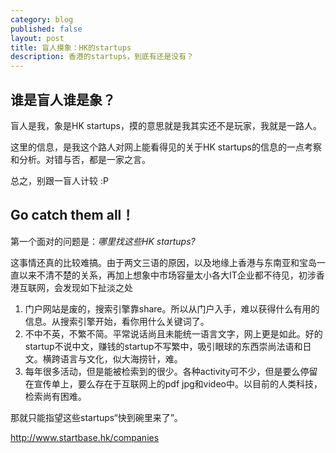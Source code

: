 ```yaml
---
category: blog
published: false
layout: post
title: 盲人摸象：HK的startups
description: 香港的startups，到底有还是没有？
---
```


## 谁是盲人谁是象？

盲人是我，象是HK startups，摸的意思就是我其实还不是玩家，我就是一路人。

这里的信息，是我这个路人对网上能看得见的关于HK startups的信息的一点考察和分析。对错与否，都是一家之言。

总之，别跟一盲人计较 :P

## Go catch them all！

第一个面对的问题是：*哪里找这些HK startups?*

这事情还真的比较难搞。由于两文三语的原因，以及地缘上香港与东南亚和宝岛一直以来不清不楚的关系，再加上想象中市场容量太小各大IT企业都不待见，初涉香港互联网，会发现如下扯淡之处

1. 门户网站是废的，搜索引擎靠share。所以从门户入手，难以获得什么有用的信息。从搜索引擎开始，看你用什么关键词了。
2. 不中不英，不繁不简。平常说话尚且未能统一语言文字，网上更是如此。好的startup不说中文，赚钱的startup不写繁中，吸引眼球的东西崇尚法语和日文。横跨语言与文化，似大海捞针，难。
3. 每年很多活动，但是能被检索到的很少。各种activity可不少，但是要么停留在宣传单上，要么存在于互联网上的pdf jpg和video中。以目前的人类科技，检索尚有困难。

那就只能指望这些startups“快到碗里来了”。

http://www.startbase.hk/companies
